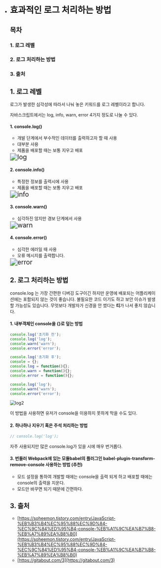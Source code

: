 - # 효과적인 로그 처리하는 방법

  ## 목차

  ### 1\. 로그 레벨

  ### 2\. 로그 처리하는 방법

  ### 3\. 출처

  ## 1\. 로그 레벨

  로그가 발생한 심각성에 따라서 나눠 놓은 키워드를 로그 레벨이라고 합니다.

  자바스크립트에서는 log, info, warn, error 4가지 정도로 나눌 수 있다.

  #### 1\. console.log\(\)

  * 개발 단계에서 부수적인 데이터를 출력하고자 할 때 사용
  * 대부분 사용
  * 제품을 배포할 때는 보통 지우고 배포

  <img src="https://user-images.githubusercontent.com/66556683/139779728-92fd42f1-ae85-483f-93f1-2402fb862262.png" alt="log" style="margin: 0; zoom:150%;">

  #### 2\. console.info\(\)

  * 특정한 정보를 출력시에 사용
  * 제품을 배포할 때는 보통 지우고 배포

  <img src="https://user-images.githubusercontent.com/66556683/139779835-0c29be99-402f-46b6-9c54-688c6db62fc6.png" alt="info" style="margin: 0; zoom:150%;">

  #### 3\. console.warn\(\)

  * 심각하진 않지만 경보 단계에서 사용

  <img src="https://user-images.githubusercontent.com/66556683/139779954-8d80a2e1-5cfa-4083-a4dc-9587831e0e68.png" alt="warn" style="margin: 0; zoom:150%;">

  #### 4\. console.error\(\)

  * 심각한 에러일 때 사용
  * 오류 메시지를 출력합니다.

  <img src="https://user-images.githubusercontent.com/66556683/139779900-9e88202a-547e-4561-8d28-88255c5c6c2a.png" alt="error" style="margin: 0; zoom:150%;">

  ## 2\. 로그 처리하는 방법

  console.log 는 가장 간편한 디버깅 도구이긴 하지만 운영에 배포되는 어플리케이션에는 포함되지 않는 것이 좋습니다.
  불필요한 코드 이기도 하고 보안 이슈가 발생할 가능성도 있습니다.
  무엇보다 개발자가 신경을 안 썼다는 **티**가 나서 좋지 않습니다.

  #### 1\. 내부객체인 console을 \{\}로 덮는 방법

  ``` javascript
  console.log('초기화 전');
  console.log('log');
  console.warn('warn');
  console.error('error');
  
  console.log('초기화 후');
  console = {};
  console.log = function(){};
  console.warn = function(){};
  console.error = function(){};
  
  console.log('log');
  console.warn('warn');
  console.error('error');
  ```

  <img src="https://user-images.githubusercontent.com/66556683/139780031-7ca9be11-3237-4cf1-8410-efe9ca63d63b.png" alt="log2" style= "margin: 0;"> 

  이 방법을 사용하면 유저가 console을 이용하지 못하게 막을 수도 있다.

  #### 2\. 하나하나 지우기 혹은 주석 처리하는 방법

  ``` javascript
  // console.log('log');
  ```

  자주 사용되지만 많은 console.log가 있을 시에 매우 번거롭다.

  #### 3\. 번들러 Webpack에 있는 모듈babel의 플러그인 babel\-plugin\-transform\-remove\-console 사용하는 방법 (추천)

  * 모드 설정을 통하여 개발할 때에는 console을 출력 되게 하고 배포할 때에는 console의 출력을 지운다.
  * 모드만 바꾸면 되기 때문에 간편하다.

  ## 3\. 출처

  * [https://soheemon.tistory.com/entry/JavaScript-%EB%B3%B4%EC%95%88%EC%9D%84-%EC%9C%84%ED%95%B4-console-%EB%A1%9C%EA%B7%B8-%EB%A7%89%EA%B8%B0](https://soheemon.tistory.com/entry/JavaScript-%EB%B3%B4%EC%95%88%EC%9D%84-%EC%9C%84%ED%95%B4-console-%EB%A1%9C%EA%B7%B8-%EB%A7%89%EA%B8%B0)
  * [https://gitabout.com/3](https://gitabout.com/3)
